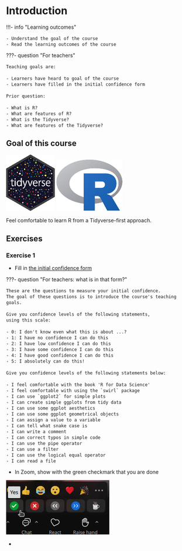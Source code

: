 # Introduction

!!!- info "Learning outcomes"

    - Understand the goal of the course
    - Read the learning outcomes of the course

???- question "For teachers"

    Teaching goals are:

    - Learners have heard to goal of the course
    - Learners have filled in the initial confidence form

    Prior question:

    - What is R?
    - What are features of R?
    - What is the Tidyverse?
    - What are features of the Tidyverse?

## Goal of this course

![The Tidyverse logo](../logo/tidyverse_logo_20.png)
![The R logo](../logo/r_logo_25.png)

Feel comfortable to learn R from a Tidyverse-first approach.

## Exercises

### Exercise 1

- Fill in [the initial confidence form](UPDATE)

???- question "For teachers: what is in that form?"

    These are the questions to measure your initial confidence.
    The goal of these questions is to introduce the course's teaching goals.

    Give you confidence levels of the following statements,
    using this scale:

    - 0: I don't know even what this is about ...?
    - 1: I have no confidence I can do this
    - 2: I have low confidence I can do this
    - 3: I have some confidence I can do this
    - 4: I have good confidence I can do this
    - 5: I absolutely can do this!

    Give you confidence levels of the following statements below:

    - I feel comfortable with the book 'R for Data Science'
    - I feel comfortable with using the `swirl` package
    - I can use `ggplot2` for simple plots
    - I can create simple ggplots from tidy data
    - I can use some ggplot aesthetics
    - I can use some ggplot geometrical objects
    - I can assign a value to a variable
    - I can tell what snake case is
    - I can write a comment
    - I can correct typos in simple code
    - I can use the pipe operator
    - I can use a filter
    - I can use the logical equal operator
    - I can read a file

- In Zoom, show with the green checkmark that you are done

![The Zoom green checkmark](zoom_green_checkmark.png)

-
